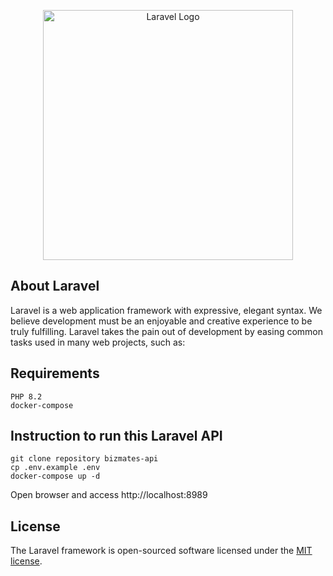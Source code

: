 <p align="center"><a href="https://laravel.com" target="_blank"><img src="https://raw.githubusercontent.com/laravel/art/master/logo-lockup/5%20SVG/2%20CMYK/1%20Full%20Color/laravel-logolockup-cmyk-red.svg" width="400" alt="Laravel Logo"></a></p>

## About Laravel

Laravel is a web application framework with expressive, elegant syntax. We believe development must be an enjoyable and creative experience to be truly fulfilling. Laravel takes the pain out of development by easing common tasks used in many web projects, such as:

## Requirements

```
PHP 8.2
docker-compose
```

## Instruction to run this Laravel API

```
git clone repository bizmates-api
cp .env.example .env
docker-compose up -d
```

Open browser and access http://localhost:8989

## License

The Laravel framework is open-sourced software licensed under the [MIT license](https://opensource.org/licenses/MIT).
